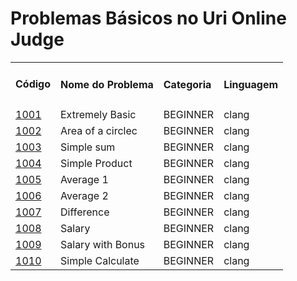 # Problemas Básicos no Uri Online Judge
<table>
    <tr>
        <td><h4>Código<h4></td>
        <td><h4>Nome do Problema</h4></td>
        <td><h4>Categoria</h4></td>
        <td><h4>Linguagem</h4></td>
    </tr>
    <tr>
            <td><a href="https://github.com/codeYann/uri-clang/blob/master/src/beginner/1001.c" _target="blank">1001</a></td>
            <td>Extremely Basic</td>
            <td>BEGINNER</td>
            <td>clang</td>
    </tr>
    <tr>
            <td><a href="https://github.com/codeYann/uri-clang/blob/master/src/beginner/1002.c" _target="blank">1002</a></td>
            <td>Area of a circlec</td>
            <td>BEGINNER</td>
            <td>clang</td>
    </tr>
    <tr>
            <td><a href="https://github.com/codeYann/uri-clang/blob/master/src/beginner/1003.c" _target="blank">1003</a></td>
            <td>Simple sum</td>
            <td>BEGINNER</td>
            <td>clang</td>
    </tr>
    <tr>
            <td><a href="https://github.com/codeYann/uri-clang/blob/master/src/beginner/1004.c" _target="blank">1004</a></td>
            <td>Simple Product</td>
            <td>BEGINNER</td>
            <td>clang</td>
    </tr>
    <tr>
            <td><a href="https://github.com/codeYann/uri-clang/blob/master/src/beginner/1005.c" _target="blank">1005</a></td>
            <td>Average 1</td>
            <td>BEGINNER</td>
            <td>clang</td>
    </tr>
    <tr>
            <td><a href="https://github.com/codeYann/uri-clang/blob/master/src/beginner/1006.c" _target="blank">1006</a></td>
            <td>Average 2</td>
            <td>BEGINNER</td>
            <td>clang</td>
    </tr>
    <tr>
            <td><a href="https://github.com/codeYann/uri-clang/blob/master/src/beginner/1007.c" _target="blank">1007</a></td>
            <td>Difference</td>
            <td>BEGINNER</td>
            <td>clang</td>
    </tr>
    <tr>
            <td><a href="https://github.com/codeYann/uri-clang/blob/master/src/beginner/1008.c" _target="blank">1008</a></td>
            <td>Salary</td>
            <td>BEGINNER</td>
            <td>clang</td>
    </tr>
    <tr>
            <td><a href="https://github.com/codeYann/uri-clang/blob/master/src/beginner/1009.c" _target="blank">1009</a></td>
            <td>Salary with Bonus</td>
            <td>BEGINNER</td>
            <td>clang</td>
    </tr>
    <tr>
            <td><a href="https://github.com/codeYann/uri-clang/blob/master/src/beginner/1010.c" _target="blank">1010</a></td>
            <td>Simple Calculate</td>
            <td>BEGINNER</td>
            <td>clang</td>
    </tr>    
</table>